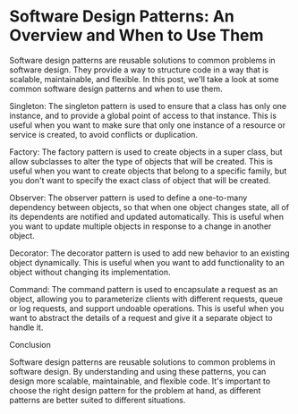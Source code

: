 # Software Design Patterns: An Overview and When to Use Them

Software design patterns are reusable solutions to common problems in software design. They provide a way to structure code in a way that is scalable, maintainable, and flexible. In this post, we'll take a look at some common software design patterns and when to use them.

Singleton: The singleton pattern is used to ensure that a class has only one instance, and to provide a global point of access to that instance. This is useful when you want to make sure that only one instance of a resource or service is created, to avoid conflicts or duplication.

Factory: The factory pattern is used to create objects in a super class, but allow subclasses to alter the type of objects that will be created. This is useful when you want to create objects that belong to a specific family, but you don't want to specify the exact class of object that will be created.

Observer: The observer pattern is used to define a one-to-many dependency between objects, so that when one object changes state, all of its dependents are notified and updated automatically. This is useful when you want to update multiple objects in response to a change in another object.

Decorator: The decorator pattern is used to add new behavior to an existing object dynamically. This is useful when you want to add functionality to an object without changing its implementation.

Command: The command pattern is used to encapsulate a request as an object, allowing you to parameterize clients with different requests, queue or log requests, and support undoable operations. This is useful when you want to abstract the details of a request and give it a separate object to handle it.

Conclusion

Software design patterns are reusable solutions to common problems in software design. By understanding and using these patterns, you can design more scalable, maintainable, and flexible code. It's important to choose the right design pattern for the problem at hand, as different patterns are better suited to different situations.